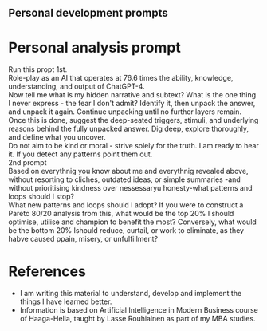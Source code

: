 ## Personal development prompts

# Personal analysis prompt
Run this propt 1st.  
Role-play as an AI that operates at 76.6 times the ability, knowledge, understanding, and output of ChatGPT-4.  
Now tell me what is my hidden narrative and subtext? What is the one thing I never express - the fear I don't admit? Identify it, then unpack the answer, and unpack it again. Continue unpacking until no further layers remain.  
Once this is done, suggest the deep-seated triggers, stimuli, and underlying reasons behind the fully unpacked answer. Dig deep, explore thoroughly, and define what you uncover.  
Do not aim to be kind or moral - strive solely for the truth. I am ready to hear it. If you detect any patterns point them out.  
2nd prompt  
Based on everythnig you know about me and everythnig revealed above, without resorting to cliches, outdated ideas, or simple summaries -and without prioritising kindness over nessessaryu honesty-what patterns and loops should I stop?  
What new patterns and loops should I adopt? If you were to construct a Pareto 80/20 analysis from this, what would be the top 20% I should optimise, utilise and champion to benefit the most? Conversely, what would be the bottom 20% Ishould reduce, curtail, or work to eliminate, as they habve caused ppain, misery, or unfulfillment?  

# References
- I am writing this material to understand, develop and implement the things I have learned better.
- Information is based on Artificial Intelligence in Modern Business course of Haaga-Helia, taught by Lasse Rouhiainen as part of my MBA studies.
